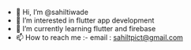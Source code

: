 - 👋 Hi, I’m @sahiltiwade
- 👀 I’m interested in flutter app development
- 🌱 I’m currently learning flutter and firebase
- 📫 How to reach me :- email : sahiltpict@gmail.com

<!---
sahilt65/sahilt65 is a ✨ special ✨ repository because its `README.md` (this file) appears on your GitHub profile.
You can click the Preview link to take a look at your changes.
--->
